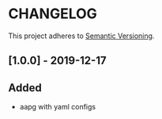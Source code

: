 # CHANGELOG

This project adheres to [Semantic Versioning](https://semver.org/spec/v2.0.0.html).

## [1.0.0] - 2019-12-17
## Added
- aapg with yaml configs

